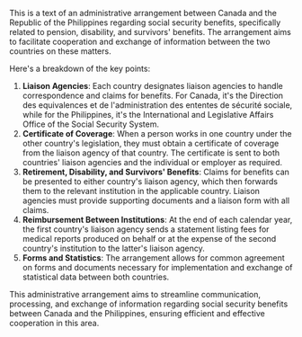 This is a text of an administrative arrangement between Canada and the Republic of the Philippines regarding social security benefits, specifically related to pension, disability, and survivors' benefits. The arrangement aims to facilitate cooperation and exchange of information between the two countries on these matters.

Here's a breakdown of the key points:

1. **Liaison Agencies**: Each country designates liaison agencies to handle correspondence and claims for benefits. For Canada, it's the Direction des equivalences et de l'administration des ententes de sécurité sociale, while for the Philippines, it's the International and Legislative Affairs Office of the Social Security System.
2. **Certificate of Coverage**: When a person works in one country under the other country's legislation, they must obtain a certificate of coverage from the liaison agency of that country. The certificate is sent to both countries' liaison agencies and the individual or employer as required.
3. **Retirement, Disability, and Survivors' Benefits**: Claims for benefits can be presented to either country's liaison agency, which then forwards them to the relevant institution in the applicable country. Liaison agencies must provide supporting documents and a liaison form with all claims.
4. **Reimbursement Between Institutions**: At the end of each calendar year, the first country's liaison agency sends a statement listing fees for medical reports produced on behalf or at the expense of the second country's institution to the latter's liaison agency.
5. **Forms and Statistics**: The arrangement allows for common agreement on forms and documents necessary for implementation and exchange of statistical data between both countries.

This administrative arrangement aims to streamline communication, processing, and exchange of information regarding social security benefits between Canada and the Philippines, ensuring efficient and effective cooperation in this area.